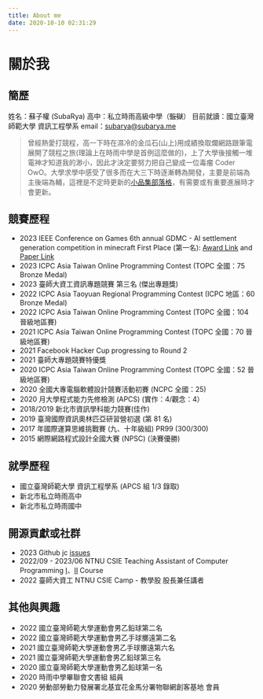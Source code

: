 ```yaml
---
title: About me
date: 2020-10-10 02:31:29
---
```

# 關於我

## 簡歷
姓名：蘇子權 (SubaRya)
高中：私立時雨高級中學（~~監獄~~）
目前就讀：國立臺灣師範大學 資訊工程學系
email：subarya@subarya.me

>曾經熱愛打競程，高一下時在濕冷的金瓜石(山上)用成績換取爛網路跟筆電展開了競程之旅(理論上在時雨中學是首例這麼做的)，上了大學後接觸一堆電神才知道我的渺小，因此才決定要努力把自己變成一位毒瘤 Coder OwO。大學求學中感受了很多而在大三下時逐漸轉為開發，主要是前端為主後端為輔，這裡是不定時更新的[小品集部落格](https://subaryaweb.github.io/)，有需要或有重要進展時才會更新。

## 競賽歷程
* 2023 IEEE Conference on Games 6th annual GDMC - AI settlement generation competition in minecraft First Place (第一名): [Award Link](https://gendesignmc.wikidot.com/wiki:2023-settlement-generation-competition#toc19) and [Paper Link](https://gendesignmc.wdfiles.com/local--files/wiki:2023-settlement-generation-competition/JEB_GEN_writeup%5B1%5D.pdf)
* 2023 ICPC Asia Taiwan Online Programming Contest (TOPC 全國：75 Bronze Medal)
* 2023 臺師大資工資訊專題競賽 第三名 (傑出專題獎)
* 2022 ICPC Asia Taoyuan Regional Programming Contest (ICPC 地區：60 Bronze Medal)
* 2022 ICPC Asia Taiwan Online Programming Contest (TOPC 全國：104 晉級地區賽)
* 2021 ICPC Asia Taiwan Online Programming Contest (TOPC 全國：70 晉級地區賽)
* 2021 Facebook Hacker Cup progressing to Round 2
* 2021 臺師大專題競賽特優獎
* 2020 ICPC Asia Taiwan Online Programming Contest (TOPC 全國：52 晉級地區賽)
* 2020 全國大專電腦軟體設計競賽活動初賽 (NCPC 全國：25)
* 2020 月大學程式能力先修檢測 (APCS) (實作：4/觀念：4）
* 2018/2019 新北市資訊學科能力競賽(佳作)
* 2019 臺灣國際資訊奧林匹亞研習營初選 (第 81 名)
* 2017 年國際運算思維挑戰賽 (九、十年級組) PR99 (300/300)
* 2015 網際網路程式設計全國大賽 (NPSC) (決賽優勝)

## 就學歷程
* 國立臺灣師範大學 資訊工程學系 (APCS 組 1/3 錄取)
* 新北市私立時雨高中
* 新北市私立時雨國中

## 開源貢獻或社群
* 2023 Github jc [issues](https://github.com/kellyjonbrazil/jc/issues/395)
* 2022/09 - 2023/06 NTNU CSIE Teaching Assistant of Computer Programming [I](https://sites.google.com/gapps.ntnu.edu.tw/neokent/teaching/past-courses/2022fall-computer-programming-i)、[II](https://sites.google.com/gapps.ntnu.edu.tw/neokent/teaching/2023spring-computer-programming-ii) Course
* 2022 臺師大資工 NTNU CSIE Camp - 教學股 股長兼任講者

## 其他與興趣
* 2022 國立臺灣師範大學運動會男乙鉛球第二名
* 2022 國立臺灣師範大學運動會男乙手球擲遠第二名
* 2021 國立臺灣師範大學運動會男乙手球擲遠第六名
* 2021 國立臺灣師範大學運動會男乙鉛球第三名
* 2020 國立臺灣師範大學運動會男乙鉛球第一名
* 2020 時雨中學畢聯會文書組 組員
* 2020 勞動部勞動力發展署北基宜花金馬分署物聯網創客基地 會員